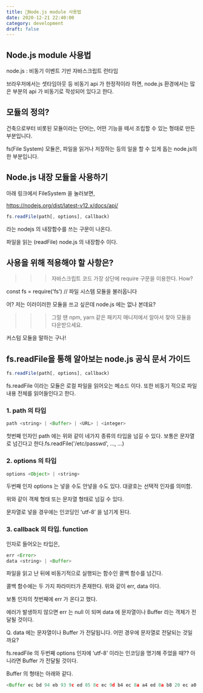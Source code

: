 ```yaml
---
title: 🌲Node.js module 사용법
date: 2020-12-21 22:40:00
category: development
draft: false
---
```


## Node.js module 사용법

node.js : 비동기 이벤트 기반 자바스크립트 런타임

브라우저에서는 셋타임아웃 등 비동기 api 가 한정적이라 하면, node.js 환경에서는 많은 부분의 api 가 비동기로 작성되어 있다고 한다.

## 모듈의 정의?

건축으로부터 비롯된 모듈이라는 단어는, 어떤 기능을 떼서 조립할 수 있는 형태로 만든 부분입니다.

fs(File System) 모듈은, 파일을 읽거나 저장하는 등의 일을 할 수 있게 돕는 node.js의 한 부분입니다.

## Node.js 내장 모듈을 사용하기

아래 링크에서 FileSystem 을 눌러보면,

https://nodejs.org/dist/latest-v12.x/docs/api/

```js
fs.readFile(path[, options], callback)
```

라는 nodejs 의 내장함수를 쓰는 구문이 나온다.

파일을 읽는 (readFile) node.js 의 내장함수 이다.

## 사용을 위해 적용해야 할 사항은?

> > > 자바스크립트 코드 가장 상단에 require 구문을 이용한다. How?

const fs = require('fs') // 파일 시스템 모듈을 불러옵니다

어? 저는 이러이러한 모듈을 쓰고 싶은데 node.js 에는 없나 본데요?

> > > 그럴 땐 npm, yarn 같은 패키지 매니저에서 알아서 찾아 모듈을 다운받으세요.

커스텀 모듈을 말하는 구나!

## fs.readFile을 통해 알아보는 node.js 공식 문서 가이드

```js
fs.readFile(path[, options], callback)
```

fs.readFile 이라는 모듈은 로컬 파일을 읽어오는 메소드 이다. 또한 비동기 적으로 파일 내용 전체를 읽어들인다고 한다.

### 1. path 의 타입

```js
path <string> | <Buffer> | <URL> | <integer>
```

첫번째 인자인 path 에는 위와 같이 네가지 종류의 타입을 넘길 수 있다. 보통은 문자열로 넘긴다고 한다.fs.readFile('/etc/passwd', ..., ...)

### 2. options 의 타입

```js
options <Object> | <string>
```

두번째 인자 options 는 넣을 수도 안넣을 수도 있다. 대괄호는 선택적 인자를 의미함.

위와 같이 객체 형태 또는 문자열 형태로 넘길 수 있다.

문자열로 넣을 경우에는 인코딩인 ‘utf-8’ 을 넘기게 된다.

### 3. callback 의 타입. function

인자로 들어오는 타입은,

```js
err <Error>
data <string> | <Buffer>
```

파일을 읽고 난 뒤에 비동기적으로 실행되는 함수인 콜백 함수를 넘긴다.

콜백 함수에는 두 가지 파라미터가 존재한다. 위와 같이 err, data 이다.

보통 인자의 첫번째에 err 가 온다고 했다.

에러가 발생하지 않으면 err 는 null 이 되며 data 에 문자열이나 Buffer 라는 객체가 전달될 것이다.

Q. data 에는 문자열이나 Buffer 가 전달됩니다. 어떤 경우에 문자열로 전달되는 것일까요?

fs.readFile 의 두번째 options 인자에 ‘utf-8’ 이라는 인코딩을 명기해 주었을 때?? 아니라면 Buffer 가 전달될 것이다.

Buffer 의 형태는 아래와 같다.

```js
<Buffer ec bd 94 eb 93 9c ed 85 8c ec 9d b4 ec 8a a4 ed 8a b8 20 ec a0 9c eb 8f 84 eb 8a 94 20 ec 97 86 eb 82 98 ec 9a 94 3f 20 e3 85 a0 e3 85 a0 20 ec 8b 9d ... 36 more bytes>
```

